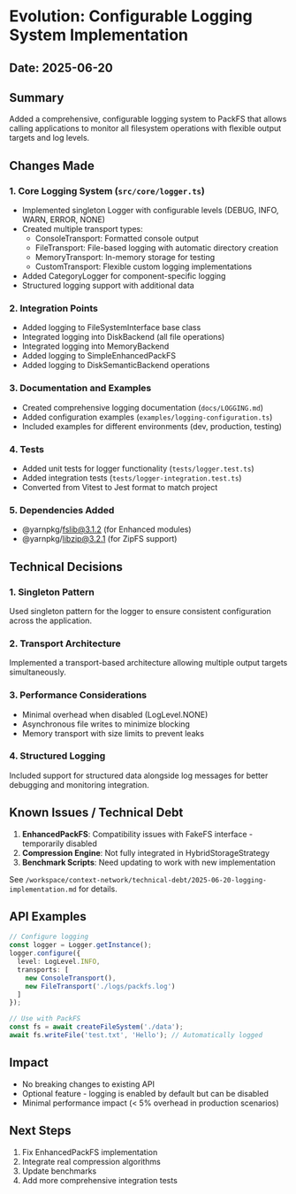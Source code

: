 # Evolution: Configurable Logging System Implementation

## Date: 2025-06-20

## Summary
Added a comprehensive, configurable logging system to PackFS that allows calling applications to monitor all filesystem operations with flexible output targets and log levels.

## Changes Made

### 1. Core Logging System (`src/core/logger.ts`)
- Implemented singleton Logger with configurable levels (DEBUG, INFO, WARN, ERROR, NONE)
- Created multiple transport types:
  - ConsoleTransport: Formatted console output
  - FileTransport: File-based logging with automatic directory creation
  - MemoryTransport: In-memory storage for testing
  - CustomTransport: Flexible custom logging implementations
- Added CategoryLogger for component-specific logging
- Structured logging support with additional data

### 2. Integration Points
- Added logging to FileSystemInterface base class
- Integrated logging into DiskBackend (all file operations)
- Integrated logging into MemoryBackend
- Added logging to SimpleEnhancedPackFS
- Added logging to DiskSemanticBackend operations

### 3. Documentation and Examples
- Created comprehensive logging documentation (`docs/LOGGING.md`)
- Added configuration examples (`examples/logging-configuration.ts`)
- Included examples for different environments (dev, production, testing)

### 4. Tests
- Added unit tests for logger functionality (`tests/logger.test.ts`)
- Added integration tests (`tests/logger-integration.test.ts`)
- Converted from Vitest to Jest format to match project

### 5. Dependencies Added
- @yarnpkg/fslib@3.1.2 (for Enhanced modules)
- @yarnpkg/libzip@3.2.1 (for ZipFS support)

## Technical Decisions

### 1. Singleton Pattern
Used singleton pattern for the logger to ensure consistent configuration across the application.

### 2. Transport Architecture
Implemented a transport-based architecture allowing multiple output targets simultaneously.

### 3. Performance Considerations
- Minimal overhead when disabled (LogLevel.NONE)
- Asynchronous file writes to minimize blocking
- Memory transport with size limits to prevent leaks

### 4. Structured Logging
Included support for structured data alongside log messages for better debugging and monitoring integration.

## Known Issues / Technical Debt

1. **EnhancedPackFS**: Compatibility issues with FakeFS interface - temporarily disabled
2. **Compression Engine**: Not fully integrated in HybridStorageStrategy
3. **Benchmark Scripts**: Need updating to work with new implementation

See `/workspace/context-network/technical-debt/2025-06-20-logging-implementation.md` for details.

## API Examples

```typescript
// Configure logging
const logger = Logger.getInstance();
logger.configure({
  level: LogLevel.INFO,
  transports: [
    new ConsoleTransport(),
    new FileTransport('./logs/packfs.log')
  ]
});

// Use with PackFS
const fs = await createFileSystem('./data');
await fs.writeFile('test.txt', 'Hello'); // Automatically logged
```

## Impact
- No breaking changes to existing API
- Optional feature - logging is enabled by default but can be disabled
- Minimal performance impact (< 5% overhead in production scenarios)

## Next Steps
1. Fix EnhancedPackFS implementation
2. Integrate real compression algorithms
3. Update benchmarks
4. Add more comprehensive integration tests